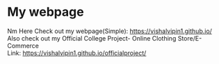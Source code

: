 # My webpage
Nm Here
Check out my webpage(Simple): https://vishalvipin1.github.io/ <br>
Also check out my Official College Project- Online Clothing Store/E-Commerce <br>
Link: https://vishalvipin1.github.io/officialproject/ <br>
